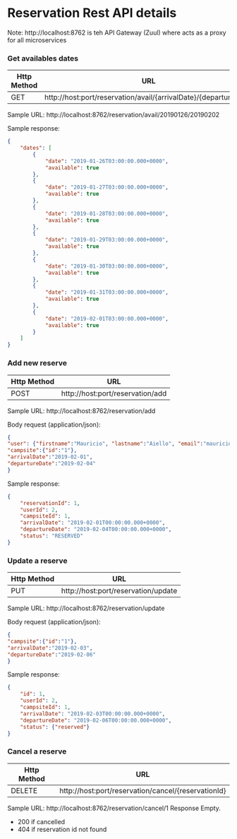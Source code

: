 
# Reservation Rest API details
Note: http://localhost:8762 is teh API Gateway (Zuul) where acts as a proxy for all microservices

### Get availables dates

| Http Method | URL |
| ------ | ------ |
| GET | http://host:port/reservation/avail/{arrivalDate}/{departureDate} |

Sample URL: http://localhost:8762/reservation/avail/20190126/20190202

Sample response:
```Json
{
    "dates": [
        {
            "date": "2019-01-26T03:00:00.000+0000",
            "available": true
        },
        {
            "date": "2019-01-27T03:00:00.000+0000",
            "available": true
        },
        {
            "date": "2019-01-28T03:00:00.000+0000",
            "available": true
        },
        {
            "date": "2019-01-29T03:00:00.000+0000",
            "available": true
        },
        {
            "date": "2019-01-30T03:00:00.000+0000",
            "available": true
        },
        {
            "date": "2019-01-31T03:00:00.000+0000",
            "available": true
        },
        {
            "date": "2019-02-01T03:00:00.000+0000",
            "available": true
        }
    ]
}
```

### Add new reserve
| Http Method | URL |
| ------ | ------ |
| POST | http://host:port/reservation/add |

Sample URL: http://localhost:8762/reservation/add

Body request (application/json):
```Json
{
"user": {"firstname":"Mauricio", "lastname":"Aiello", "email":"mauricio.aiello@gmail.com"},
"campsite":{"id":"1"},
"arrivalDate":"2019-02-01",
"departureDate":"2019-02-04"
}
```
Sample response:
```Json
{
    "reservationId": 1,
    "userId": 2,
    "campsiteId": 1,
    "arrivalDate": "2019-02-01T00:00:00.000+0000",
    "departureDate": "2019-02-04T00:00:00.000+0000",
    "status": "RESERVED"
}
```

### Update a reserve
| Http Method | URL |
| ------ | ------ |
| PUT | http://host:port/reservation/update |

Sample URL: http://localhost:8762/reservation/update

Body request (application/json):
```Json
{
"campsite":{"id":"1"},
"arrivalDate":"2019-02-03",
"departureDate":"2019-02-06"
}
```
Sample response:
```Json
{
    "id": 1,
    "userId": 2,
    "campsiteId": 1,
    "arrivalDate": "2019-02-03T00:00:00.000+0000",
    "departureDate": "2019-02-06T00:00:00.000+0000",
    "status": {"reserved"}
}
```

### Cancel a reserve
| Http Method | URL |
| ------ | ------ |
| DELETE | http://host:port/reservation/cancel/{reservationId} |

Sample URL: http://localhost:8762/reservation/cancel/1
Response Empty.
- 200 if cancelled
- 404 if reservation id not found
